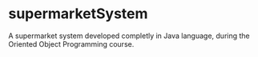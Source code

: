 # supermarketSystem
A supermarket system developed completly in Java language, during the Oriented Object Programming course.
